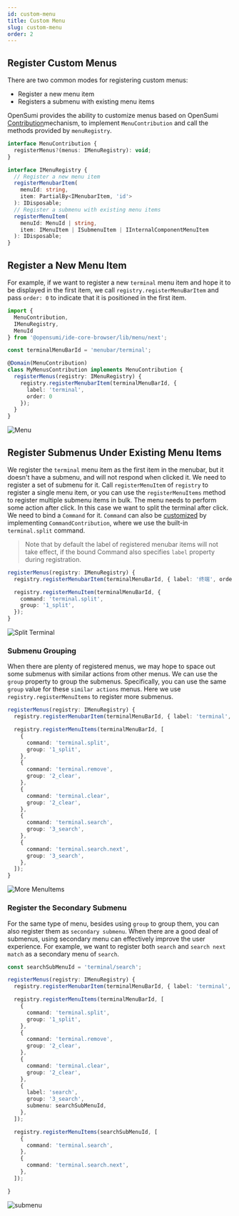 ```yaml
---
id: custom-menu
title: Custom Menu
slug: custom-menu
order: 2
---
```


## Register Custom Menus

There are two common modes for registering custom menus:

- Register a new menu item
- Registers a submenu with existing menu items

OpenSumi provides the ability to customize menus based on OpenSumi [Contribution](../../develop/basic-design/contribution-point)mechanism, to implement `MenuContribution` and call the methods provided by `menuRegistry`.

```typescript
interface MenuContribution {
  registerMenus?(menus: IMenuRegistry): void;
}

interface IMenuRegistry {
  // Register a new menu item
  registerMenubarItem(
    menuId: string,
    item: PartialBy<IMenubarItem, 'id'>
  ): IDisposable;
  // Register a submenu with existing menu items
  registerMenuItem(
    menuId: MenuId | string,
    item: IMenuItem | ISubmenuItem | IInternalComponentMenuItem
  ): IDisposable;
}
```

## Register a New Menu Item

For example, if we want to register a new `terminal` menu item and hope it to be displayed in the first item, we call `registry.registerMenuBarItem` and pass `order: 0` to indicate that it is positioned in the first item.

```typescript
import {
  MenuContribution,
  IMenuRegistry,
  MenuId
} from '@opensumi/ide-core-browser/lib/menu/next';

const terminalMenuBarId = 'menubar/terminal';

@Domain(MenuContribution)
class MyMenusContribution implements MenuContribution {
  registerMenus(registry: IMenuRegistry) {
    registry.registerMenubarItem(terminalMenuBarId, {
      label: 'terminal',
      order: 0
    });
  }
}
```

![Menu](https://img.alicdn.com/imgextra/i4/O1CN01AMrUFm1E5RVxMZ417_!!6000000000300-2-tps-3808-2414.png)

## Register Submenus Under Existing Menu Items

We register the `terminal` menu item as the first item in the menubar, but it doesn't have a submenu, and will not respond when clicked it. We need to register a set of submenu for it. Call `registerMenuItem` of `registry` to register a single menu item, or you can use the `registerMenuItems` method to register multiple submenu items in bulk. The menu needs to perform some action after click. In this case we want to split the terminal after click. We need to bind a `Command` for it. `Command` can also be [customized](./custom-command) by implementing `CommandContribution`, where we use the built-in `terminal.split` command.

> Note that by default the label of registered menubar items will not take effect, if the bound Command also specifies `label` property during registration.

```typescript
registerMenus(registry: IMenuRegistry) {
  registry.registerMenubarItem(terminalMenuBarId, { label: '终端', order: 0 });

  registry.registerMenuItem(terminalMenuBarId, {
    command: 'terminal.split',
    group: '1_split',
  });
}
```

![Split Terminal](https://img.alicdn.com/imgextra/i1/O1CN018sreiD26Jd2EQc1RI_!!6000000007641-2-tps-2409-1510.png)

### Submenu Grouping

When there are plenty of registered menus, we may hope to space out some submenus with similar actions from other menus. We can use the `group` property to group the submenus. Specifically, you can use the same `group` value for these `similar actions` menus. Here we use `registry.registerMenuItems` to register more submenus.

```typescript
registerMenus(registry: IMenuRegistry) {
  registry.registerMenubarItem(terminalMenuBarId, { label: 'terminal', order: 0 });

  registry.registerMenuItems(terminalMenuBarId, [
    {
      command: 'terminal.split',
      group: '1_split',
    },
    {
      command: 'terminal.remove',
      group: '2_clear',
    },
    {
      command: 'terminal.clear',
      group: '2_clear',
    },
    {
      command: 'terminal.search',
      group: '3_search',
    },
    {
      command: 'terminal.search.next',
      group: '3_search',
    },
  ]);
}
```

![More MenuItems](https://img.alicdn.com/imgextra/i1/O1CN0142Ey531JAY0aEEurA_!!6000000000988-2-tps-2409-1510.png)

### Register the Secondary Submenu

For the same type of menu, besides using `group` to group them, you can also register them as `secondary submenu`. When there are a good deal of submenus, using secondary menu can effectively improve the user experience. For example, we want to register both `search` and `search next match` as a secondary menu of `search`.

```typescript
const searchSubMenuId = 'terminal/search';

registerMenus(registry: IMenuRegistry) {
  registry.registerMenubarItem(terminalMenuBarId, { label: 'terminal', order: 0 });

  registry.registerMenuItems(terminalMenuBarId, [
    {
      command: 'terminal.split',
      group: '1_split',
    },
    {
      command: 'terminal.remove',
      group: '2_clear',
    },
    {
      command: 'terminal.clear',
      group: '2_clear',
    },
    {
      label: 'search',
      group: '3_search',
      submenu: searchSubMenuId,
    },
  ]);

  registry.registerMenuItems(searchSubMenuId, [
    {
      command: 'terminal.search',
    },
    {
      command: 'terminal.search.next',
    },
  ]);

}
```

![submenu](https://img.alicdn.com/imgextra/i3/O1CN01uVgEDb1CnICqwllsD_!!6000000000125-2-tps-2208-1527.png)
